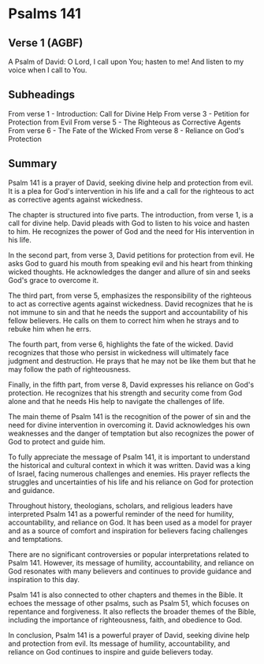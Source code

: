 # Psalms 141

## Verse 1 (AGBF)

A Psalm of David: O Lord, I call upon You; hasten to me! And listen to my voice when I call to You.

## Subheadings

From verse 1 - Introduction: Call for Divine Help
From verse 3 - Petition for Protection from Evil
From verse 5 - The Righteous as Corrective Agents
From verse 6 - The Fate of the Wicked
From verse 8 - Reliance on God's Protection

## Summary

Psalm 141 is a prayer of David, seeking divine help and protection from evil. It is a plea for God's intervention in his life and a call for the righteous to act as corrective agents against wickedness.

The chapter is structured into five parts. The introduction, from verse 1, is a call for divine help. David pleads with God to listen to his voice and hasten to him. He recognizes the power of God and the need for His intervention in his life.

In the second part, from verse 3, David petitions for protection from evil. He asks God to guard his mouth from speaking evil and his heart from thinking wicked thoughts. He acknowledges the danger and allure of sin and seeks God's grace to overcome it.

The third part, from verse 5, emphasizes the responsibility of the righteous to act as corrective agents against wickedness. David recognizes that he is not immune to sin and that he needs the support and accountability of his fellow believers. He calls on them to correct him when he strays and to rebuke him when he errs.

The fourth part, from verse 6, highlights the fate of the wicked. David recognizes that those who persist in wickedness will ultimately face judgment and destruction. He prays that he may not be like them but that he may follow the path of righteousness.

Finally, in the fifth part, from verse 8, David expresses his reliance on God's protection. He recognizes that his strength and security come from God alone and that he needs His help to navigate the challenges of life.

The main theme of Psalm 141 is the recognition of the power of sin and the need for divine intervention in overcoming it. David acknowledges his own weaknesses and the danger of temptation but also recognizes the power of God to protect and guide him.

To fully appreciate the message of Psalm 141, it is important to understand the historical and cultural context in which it was written. David was a king of Israel, facing numerous challenges and enemies. His prayer reflects the struggles and uncertainties of his life and his reliance on God for protection and guidance.

Throughout history, theologians, scholars, and religious leaders have interpreted Psalm 141 as a powerful reminder of the need for humility, accountability, and reliance on God. It has been used as a model for prayer and as a source of comfort and inspiration for believers facing challenges and temptations.

There are no significant controversies or popular interpretations related to Psalm 141. However, its message of humility, accountability, and reliance on God resonates with many believers and continues to provide guidance and inspiration to this day.

Psalm 141 is also connected to other chapters and themes in the Bible. It echoes the message of other psalms, such as Psalm 51, which focuses on repentance and forgiveness. It also reflects the broader themes of the Bible, including the importance of righteousness, faith, and obedience to God.

In conclusion, Psalm 141 is a powerful prayer of David, seeking divine help and protection from evil. Its message of humility, accountability, and reliance on God continues to inspire and guide believers today.